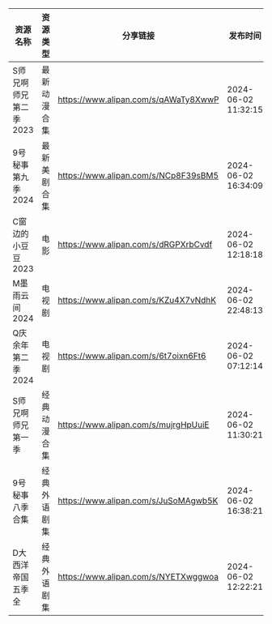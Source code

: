 | 资源名称          | 资源类型   | 分享链接                                 | 发布时间                |
| ------------- | ------ | ------------------------------------ | ------------------- |
| S师兄啊师兄第二季2023 | 最新动漫合集 | https://www.alipan.com/s/qAWaTy8XwwP | 2024-06-02 11:32:15 |
| 9号秘事第九季2024   | 最新美剧合集 | https://www.alipan.com/s/NCp8F39sBM5 | 2024-06-02 16:34:09 |
| C窗边的小豆豆2023   | 电影     | https://www.alipan.com/s/dRGPXrbCvdf | 2024-06-02 12:18:18 |
| M墨雨云间2024     | 电视剧    | https://www.alipan.com/s/KZu4X7vNdhK | 2024-06-02 22:48:13 |
| Q庆余年第二季2024   | 电视剧    | https://www.alipan.com/s/6t7oixn6Ft6 | 2024-06-02 07:12:14 |
| S师兄啊师兄第一季     | 经典动漫合集 | https://www.alipan.com/s/mujrgHpUuiE | 2024-06-02 11:30:21 |
| 9号秘事八季合集      | 经典外语剧集 | https://www.alipan.com/s/JuSoMAgwb5K | 2024-06-02 16:38:21 |
| D大西洋帝国五季全     | 经典外语剧集 | https://www.alipan.com/s/NYETXwggwoa | 2024-06-02 12:22:21 |
